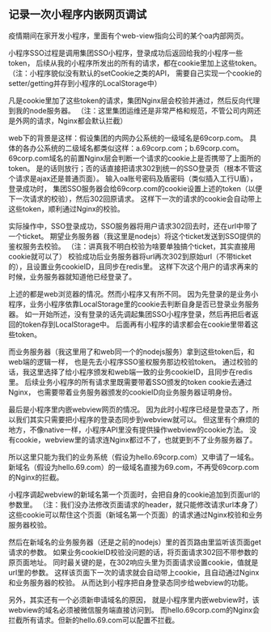 ## 记录一次小程序内嵌网页调试

疫情期间在家开发小程序，里面有个web-view指向公司的某个oa内部网页。

小程序SSO过程是调用集团SSO小程序，登录成功后返回给我的小程序一些token，
后续从我的小程序所发出的所有的请求，都在cookie里加上这些token。
（注：小程序貌似没有默认的setCookie之类的API，
需要自己实现一个cookie的setter/getting并存到小程序的LocalStorage中）

凡是cookie里加了这些token的请求，集团Nginx层会校验并通过，然后反向代理到我的node服务器。
（注：这里集团运维还是非常严格和规范，不管公司内网还是外网的请求，Nginx都会默认拦截）

web下的背景是这样：假设集团的内网办公系统的一级域名是69corp.com。
具体的各办公系统的二级域名都类似这样：a.69corp.com；b.69corp.com。
69corp.com域名的前置Nginx层会判断一个请求的cookie上是否携带了上面所的token。
是的话则放行；否的话直接把请求302到统一的SSO登录页（根本不管这个请求是ajax还是普通页面）。
输入oa账号密码及盾密码（类似插入工行U盾），登录成功时，
集团SSO服务器会给69corp.com的cookie设置上述的token（以便下一次请求的校验），然后302回原请求。
这样下一次的请求的cookie会自动带上这些token，顺利通过Nginx的校验。

实际操作中，SSO登录成功，SSO服务器将用户请求302回去时，还在url中带了一个ticket。
期望业务服务器（我这里是nodejs）将这个ticket发送到SSO提供的鉴权服务去校验。
（注：讲真我不明白校验为啥要单独搞个ticket，其实直接用cookie就可以了）
校验成功后业务服务器将url再次302到原始url（不带ticket的），且设置业务cookieID，且同步在redis里。
这样下次这个用户的请求再来的时候，业务服务器就知道他已经登录了。


上述的都是web浏览器的情况。然而小程序又有所不同。
因为先登录的是业务小程序，业务小程序依靠LocalStorage里的cookie去判断自身是否已登录业务服务器。
如一开始所述，没有登录的话先调起集团SSO小程序登录，然后再把后者返回的token存到LocalStorage中。
后面再有小程序的请求都会在cookie里带着这些token。

而业务服务器（我这里用了和web同一个的nodejs服务）拿到这些token后，和web端的逻辑一样，
也是先去小程序SSO鉴权服务那边校验token。
通过校验的话，我这里选择了给小程序颁发和web端一致的业务cookieID，且同步在redis里。
后续业务小程序的所有请求里既需要带着SSO颁发的token cookie去通过Nginx，
也需要带着业务服务器颁发的cookieID向业务服务器证明身份。


最后是小程序里内嵌webview网页的情况。
因为此时小程序已经是登录态了，所以我们其实只需要把小程序的登录态同步到webview就可以。
但这里有个麻烦的地方，不像native一样，小程序API里没有提供操作webview的cookie方法。
没有cookie，webview里的请求连Nginx都过不了，也就更到不了业务服务器了。

所以这里只能为我们的业务系统（假设为hello.69corp.com）又申请了一域名。
新域名（假设为hello.69.com）的一级域名直接为69.com，不再受69corp.com的Nginx的拦截。

小程序调起webview的新域名第一个页面时，会把自身的cookie追加到页面url的参数里。
（注：我们没办法修改页面请求的header，就只能修改请求url本身了）
这些cookie可以帮住这个页面（新域名第一个页面）的请求通过Nginx校验和业务服务器校验。

然后在新域名的业务服务器（还是之前的nodejs）里的首页路由里监听该页面get请求的参数。
如果业务cookieID校验没问题的话，将页面请求302回不带参数的原页面地址。
同时最关键的是，在302响应头里为页面请求设置cookie，值就是url里的参数。
这样该页面下一次的请求就会自动带上cookie，且自动通过Nginx和业务服务器的校验。
从而达到小程序把自身登录态同步给webview的功能。


另外，其实还有一个必须新申请域名的原因，
就是小程序里内嵌webview时，该webview的域名必须被微信服务端直接访问到。
而hello.69corp.com的Nginx会拦截所有请求。但新的hello.69.com可以配置不拦截。

